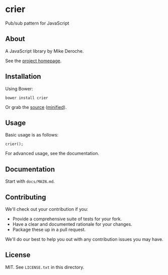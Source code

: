 # crier

Pub/sub pattern for JavaScript

## About

A JavaScript library by Mike Deroche.

See the [project homepage](http://mderoche.github.io/crier).

## Installation

Using Bower:

    bower install crier

Or grab the [source](https://github.com/mderoche/crier/dist/crier.js) ([minified](https://github.com/mderoche/crier/dist/crier.min.js)).

## Usage

Basic usage is as follows:

    crier();

For advanced usage, see the documentation.

## Documentation

Start with `docs/MAIN.md`.

## Contributing

We'll check out your contribution if you:

* Provide a comprehensive suite of tests for your fork.
* Have a clear and documented rationale for your changes.
* Package these up in a pull request.

We'll do our best to help you out with any contribution issues you may have.

## License

MIT. See `LICENSE.txt` in this directory.
